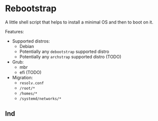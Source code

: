# Rebootstrap

A little shell script that helps to install a minimal OS and then to boot on it.

Features:
* Supported distros:
  * Debian
  * Potentially any `debootstrap` supported distro
  * Potentially any `archstrap` supported distro (TODO)
* Grub:
  * mbr
  * efi (TODO)
* Migration:
  * `resolv.conf`
  * `/root/*`
  * `/homes/*`
  * `/systemd/networks/*`

## Ind
